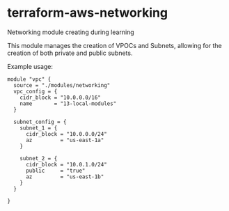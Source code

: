 # terraform-aws-networking
Networking module creating during learning

This module manages the creation of VPOCs and Subnets, allowing for the creation of both private and public subnets.

Example usage:
```
module "vpc" {
  source = "./modules/networking"
  vpc_config = {
    cidr_block = "10.0.0.0/16"
    name       = "13-local-modules"
  }

  subnet_config = {
    subnet_1 = {
      cidr_block = "10.0.0.0/24"
      az         = "us-east-1a"
    }

    subnet_2 = {
      cidr_block = "10.0.1.0/24"
      public     = "true"
      az         = "us-east-1b"
    }
  }

}
```